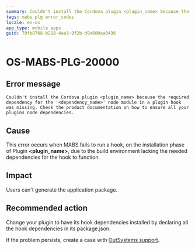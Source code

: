 ```yaml
---
summary: Couldn't install the Cordova plugin <plugin_name> because the required dependency for the '<dependency_name>' node module in a plugin hook was missing. Check the product documentation on how to ensure all your plugins node dependencies.
tags: mabs plg error_codes
locale: en-us
app_type: mobile apps
guid: 70fb8768-b218-4aa3-9f2b-d9a600aa0436
---
```


# OS-MABS-PLG-20000

## Error message

`Couldn't install the Cordova plugin <plugin_name> because the required
dependency for the '<dependency_name>' node module in a plugin hook was
missing. Check the product documentation on how to ensure all your plugins node
dependencies.`

## Cause

This error occurs when MABS fails to run a hook, on the installation phase of
Plugin **&lt;plugin_name&gt;**, due to the build environment lacking the needed
dependencies for the hook to function.

## Impact

Users can't generate the application package.

## Recommended action

Change your plugin to have its hook dependencies installed by declaring all the
hook dependencies in its package.json.

If the problem persists, create a case with [OutSystems
support](https://www.outsystems.com/support/portal/open-support-case?ErrorCode=OS-MABS-PLG-20000).
